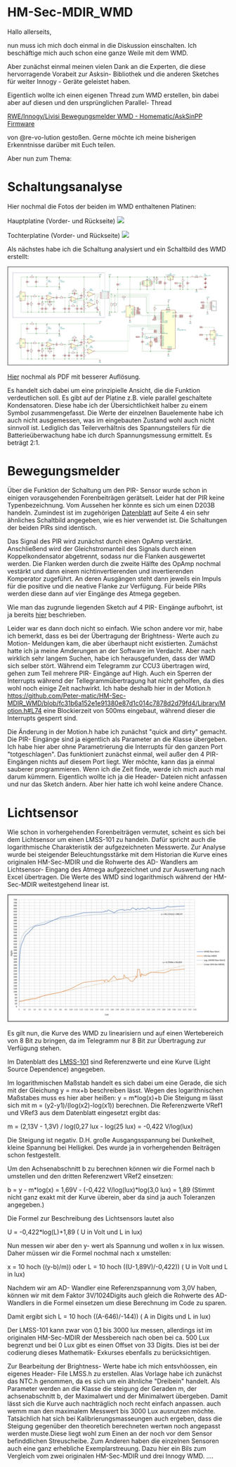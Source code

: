 # HM-Sec-MDIR_WMD
Hallo allerseits,

nun muss ich mich doch einmal in die Diskussion einschalten.
Ich beschäftige mich auch schon eine ganze Weile mit dem WMD.

Aber zunächst einmal meinen vielen Dank an die Experten, die diese hervorragende Vorabeit zur Asksin- Bibliothek und die anderen Sketches für  weiter Innogy - Geräte geleistet haben.

Eigentlich wollte ich einen eigenen Thread zum WMD erstellen, bin dabei aber auf diesen und den ursprünglichen Parallel- Thread 

 [RWE/Innogy/Livisi Bewegungsmelder WMD - Homematic/AskSinPP Firmware](https://homematic-forum.de/forum/viewtopic.php?f=76&t=64804&hilit=Wmd&start=20)
 
 von @re-vo-lution gestoßen.
 Gerne möchte ich meine bisherigen Erkenntnisse darüber mit Euch teilen.
 
 Aber nun zum Thema:
 
 # Schaltungsanalyse
 
 Hier nochmal die Fotos der beiden im WMD enthaltenen Platinen:
 
 Hauptplatine (Vorder- und Rückseite)
 ![](https://github.com/Peter-matic/HM-Sec-MDIR_WMD/blob/main/Pictures/Hauptplatine%20Vorder-%20und%20R%C3%BCckseite.jpg)
 
 Tochterplatine (Vorder- und Rückseite)
 ![](https://github.com/Peter-matic/HM-Sec-MDIR_WMD/blob/main/Pictures/Tochterplatine%20Vorder-%20und%20R%C3%BCckseite.jpg)
 
Als nächstes habe ich die Schaltung analysiert und ein Schaltbild des WMD erstellt:

![](https://github.com/Peter-matic/HM-Sec-MDIR_WMD/blob/main/Schematic/WMD_Schem.jpg)

[Hier](https://github.com/Peter-matic/HM-Sec-MDIR_WMD/blob/main/Schematic/WMD_Schem.pdf) nochmal als PDF mit besserer Auflösung.

Es handelt sich dabei um eine prinzipielle Ansicht, die die Funktion verdeutlichen soll. Es gibt auf der Platine z.B. viele parallel geschaltete Kondensatoren. Diese habe ich der Übersichtlichkeit halber zu einem Symbol zusammengefasst. Die Werte der einzelnen Bauelemente habe ich auch nicht ausgemessen, was im eingebauten Zustand wohl auch nicht sinnvoll ist. Lediglich das Teilerverhältnis des Spannungsteilers für die Batterieüberwachung habe ich durch Spannungsmessung ermittelt. Es beträgt 2:1.

# Bewegungsmelder

Über die Funktion der Schaltung um den PIR- Sensor wurde schon in einigen vorausgehenden Forenbeiträgen gerätselt. Leider hat der PIR keine Typenbezeichnung. Vom Aussehen her könnte  es sich um einen D203B handeln. Zumindest ist im zugehörigen [Datenblatt](https://github.com/Peter-matic/HM-Sec-MDIR_WMD/blob/main/Datasheets/D203B-e.pdf) auf Seite 4 ein sehr ähnliches Schaltbild angegeben, wie es hier verwendet ist. Die Schaltungen der beiden PIRs sind identisch.

Das Signal des PIR wird zunächst durch einen OpAmp verstärkt. Anschließend wird der Gleichstromanteil des Signals durch einen Koppelkondensator abgetrennt, sodass nur die Flanken ausgewertet werden. Die Flanken werden durch die zweite Hälfte des OpAmp nochmal vestärkt und dann einem nichtinvertierenden und invertierenden Komperator zugeführt. An deren Ausgängen steht dann jeweils ein Impuls für die positive und die neative Flanke zur Verfügung. Für beide PIRs werden diese dann auf vier Eingänge des Atmega gegeben.

Wie man das zugrunde liegenden Sketch auf 4 PIR- Eingänge aufbohrt, ist ja bereits [hier](https://homematic-forum.de/forum/viewtopic.php?f=76&t=44118&hilit=HM+SEC+MDIR) beschrieben.

Leider war es dann doch nicht so einfach. Wie schon andere vor mir, habe ich bemerkt, dass es bei der Übertragung der Brightness- Werte auch zu Motion- Meldungen kam, die aber überhaupt nicht existierten. Zumächst hatte ich ja meine Amderungen an der Software im Verdacht. Aber nach wirklich sehr langem Suchen, habe ich herausgefunden, dass der WMD sich selber stört.
Während eim Telegramm zur CCU3 übertragen wird, gehen zum Teil mehrere PIR- Eingänge auf High. Auch ein Sperren der Interrupts während der Tellegrammübertragung hat nicht geholfen, da dies wohl noch einige Zeit nachwirkt. Ich habe deshalb hier in der Motion.h https://github.com/Peter-matic/HM-Sec-MDIR_WMD/blob/fc31b6a152e1e91380e87d1c014c7878d2d79fd4/Library/Motion.h#L74 eine Blockierzeit von 500ms eingebaut, während dieser die Interrupts gesperrt sind.

Die Änderung in der Motion.h habe ich zunächst "quick and dirty" gemacht. Die PIR- Eingänge sind ja eigentlich als Parameter an die Klasse übergeben. Ich habe hier aber ohne Parametrierung die Interrupts für den ganzen Port "totgeschlagen". Das funktioniert zunächst einmal, weil außer den 4 PIR- Eingängen nichts auf diesem Port liegt. Wer möchte, kann das ja einmal sauberer programmieren. Wenn ich die Zeit finde, werde ich mich auch mal darum kümmern. Eigentlich wollte ich ja die Header- Dateien nicht anfassen und nur das Sketch ändern. Aber hier hatte ich wohl keine andere Chance.

# Lichtsensor

Wie schon in vorhergehenden Forenbeiträgen vermutet, scheint es sich bei dem Lichtsensor um einen LMSS-101 zu handeln. Dafür spricht auch die logarithmische Charakteristik der aufgezeichneten Messwerte. Zur Analyse wurde bei steigender Beleuchtungsstärke mit dem Historian die Kurve eines originalen HM-Sec-MDIR und die Rohwerte des AD- Wandlers am Lichtsensor- Eingang des Atmega aufgezeichnet und zur Auswertung nach Excel übertragen. Die Werte des WMD sind logarithmisch während der HM-Sec-MDIR weitestgehend linear ist.

![](https://github.com/Peter-matic/HM-Sec-MDIR_WMD/blob/main/Pictures/Graph1.jpg)

Es gilt nun, die Kurve des WMD zu linearisiern und auf einen Wertebereich von 8 Bit zu bringen, da im Telegramm nur 8 Bit zur Übertragung zur Verfügung stehen.

Im Datenblatt des [LMSS-101](https://github.com/Peter-matic/HM-Sec-MDIR_WMD/blob/main/Datasheets/LMSS-101.pdf) sind Referenzwerte und eine Kurve (Light Source Dependence) angegeben.

Im logarithmischen Maßstab handelt es sich dabei um eine Gerade, die sich mit der Gleichung y = mx+b beschreiben lässt. Wegen des logarithnischen Maßstabes muss es hier aber heißen: y = m*log(x)+b
Die Steigung m lässt sich mit m = (y2-y1)/(log(x2)-log(x1)) berechnen.
Die Referenzwerte VRef1 und VRef3 aus dem Datenblatt eingesetzt ergibt das:

m = (2,13V - 1,3V) / log(0,27 lux - log(25 lux) = -0,422 V/log(lux)

Die Steigung ist negativ. D.H. große Ausgangsspannung bei Dunkelheit, kleine Spannung bei Helligkei. Des wurde ja in vorhergehenden Beiträgen schon festgestellt.

Um den Achsenabschnitt b zu berechnen können wir die Formel nach b umstellen und den dritten Referenzwert VRef2 einsetzen:

b = y - m*log(x) = 1,69V - (-0,422 V/log(lux)*log(3,0 lux) = 1,89
(Stimmt nicht ganz exakt mit der Kurve überein, aber da sind ja auch Toleranzen angegeben.)

Die Formel zur Beschreibung des Lichtsensors lautet also

U = -0,422*log(L)+1,89  ( U in Volt und L in lux)

Nun messen wir aber den y- wert als Spannung und wollen x in lux wissen. Daher müssen wir die Formel nochmal nach x umstellen:

x = 10 hoch ((y-b)/m)) oder L = 10 hoch ((U-1,89V)/-0,422))  ( U in Volt und L in lux)

Nachdem wir am AD- Wandler eine Referenzspannung vom 3,0V haben, können wir mit dem Faktor 3V/1024Digits auch gleich die Rohwerte des AD- Wandlers in die Formel einsetzen um diese Berechnung im Code zu sparen.

Damit ergibt sich L = 10 hoch ((A-646)/-144))  ( A in Digits und L in lux)

Der LMSS-101 kann zwar von 0,1 bis 3000 lux messen, allerdings ist im originalen HM-Sec-MDIR der Messbereich nach oben bei ca. 500 Lux begrenzt und bei 0 Lux gibt es einen Offset von 33 Digits. Dies ist bei der codierung dieses Mathematik- Exkurses ebenfalls zu berücksichtigen.

Zur Bearbeitung der Brightness- Werte habe ich mich entsvhöossen, ein eigenes Header- File LMSS.h zu erstellen. Alas Vorlage habe ich zunächst das NTC.h genommen, da es sich um ein ähnliche "Dreibein" handelt.
Als Parameter werden an die Klasse die steigung der Geraden m, der achsenabschnitt b, der Maximalwert und der Minimalwert übergeben. Damit lässt sich die Kurve auch nachträglich noch recht einfach anpassen. auch wemm man den maximalem Messwert bis 3000 Lux ausnutzen möchte. Tatsächlich hat sich bei Kalibrierungsmasseungen auch ergeben, dass die Steigung gegenüber den theoretich berechneten wertwn noch angepasst werden muste.Diese liegt wohl zum Einen an der noch vor dem Sensor befinddlichen Streuscheibe. Zum Anderen haben die einzelnen Sensoren auch eine ganz erhebliche Exemplarstreuung.
Dazu hier ein Bils zum Vergleich vom zwei originalen HM-Sec-MDIR und drei Innogy WMD.
....



